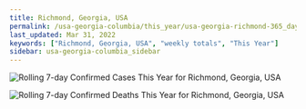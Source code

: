 ```yaml
---
title: Richmond, Georgia, USA
permalink: /usa-georgia-columbia/this_year/usa-georgia-richmond-365_days.html
last_updated: Mar 31, 2022
keywords: ["Richmond, Georgia, USA", "weekly totals", "This Year"]
sidebar: usa-georgia-columbia_sidebar
---
```


![Rolling 7-day Confirmed Cases This Year for Richmond, Georgia, USA](/covid_tracker/images/graphs/usa-georgia-richmond-rolling_7_days_confirmed-365_days_graph.png)

![Rolling 7-day Confirmed Deaths This Year for Richmond, Georgia, USA](/covid_tracker/images/graphs/usa-georgia-richmond-rolling_7_days_deaths-365_days_graph.png)
